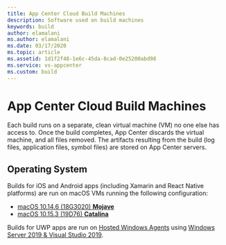 ```yaml
---
title: App Center Cloud Build Machines
description: Software used on build machines
keywords: build
author: elamalani
ms.author: elamalani
ms.date: 03/17/2020
ms.topic: article
ms.assetid: 1d1f2f48-1e6c-45da-8cad-0e25200abd98
ms.service: vs-appcenter
ms.custom: build
---
```


# App Center Cloud Build Machines

Each build runs on a separate, clean virtual machine (VM) no one else has access to. Once the build completes, App Center discards the virtual machine, and all files removed. The artifacts resulting from the build (log files, application files, symbol files) are stored on App Center servers.

## Operating System

Builds for iOS and Android apps (including Xamarin and React Native platforms) are run on macOS VMs running the following configuration:

- [macOS 10.14.6 (18G3020) **Mojave**](https://github.com/MicrosoftDocs/appcenter-docs-pr/blob/master/docs/build/macos-10.14-software.md)
- [macOS 10.15.3 (19D76) **Catalina**](https://github.com/MicrosoftDocs/appcenter-docs-pr/blob/master/docs/build/macos-10.15-software.md)

Builds for UWP apps are run on [Hosted Windows Agents](https://www.visualstudio.com/docs/build/concepts/agents/hosted) using [Windows Server 2019 & Visual Studio 2019](https://github.com/actions/virtual-environments/blob/master/images/win/Windows2019-Readme.md).